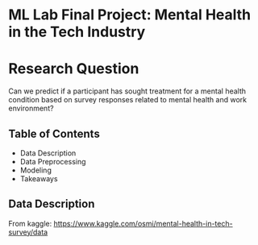 # ML Lab Final Project: Mental Health in the Tech Industry

# Research Question
Can we predict if a participant has sought treatment for a mental health condition based on survey responses related to mental health and work environment? 

## Table of Contents
- Data Description 
- Data Preprocessing 
- Modeling
- Takeaways

## Data Description 
From kaggle: https://www.kaggle.com/osmi/mental-health-in-tech-survey/data
